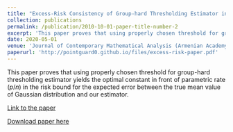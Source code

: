 ```yaml
---
title: "Excess-Risk Consistency of Group-hard Thresholding Estimator in Robust Estimation of Gaussian Mean"
collection: publications
permalink: /publication/2010-10-01-paper-title-number-2
excerpt: 'This paper proves that using properly chosen threshold for group-hard thresholding estimator yields the optimal constant in front of parametric rate ($p/n$) in the risk bound for the expected error between the true mean value of Gaussian distribution and our estimator.'
date: 2020-05-01
venue: 'Journal of Contemporary Mathematical Analysis (Armenian Academy of Sciences)'
paperurl: 'http://pointguard0.github.io/files/excess-risk-paper.pdf'
---
```


This paper proves that using properly chosen threshold for group-hard thresholding estimator yields the optimal constant in front of parametric rate ($p/n$) in the risk bound for the expected error between the true mean value of Gaussian distribution and our estimator.

[Link to the paper](https://link.springer.com/article/10.3103/S1068362320030073)

[Download paper here](http://pointguard0.github.io/files/excess-risk-paper.pdf)
